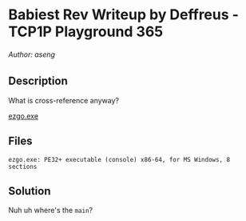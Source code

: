 # Babiest Rev Writeup by Deffreus - TCP1P Playground 365

###### Author: aseng

## Description

What is cross-reference anyway?

[ezgo.exe](https://playground.tcp1p.team/assets/9b34f20102fb79c46f843cfc93201078fc1158dc1965544848cfa66cdfea1db2/ezgo.exe)

## Files

```$ file ezgo.exe 
ezgo.exe: PE32+ executable (console) x86-64, for MS Windows, 8 sections
```

## Solution

Nuh uh where's the `main`?
